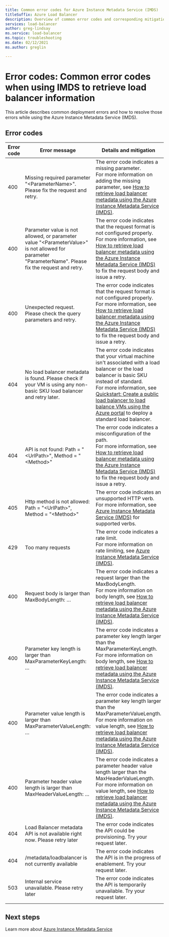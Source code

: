 ```yaml
---
title: Common error codes for Azure Instance Metadata Service (IMDS)
titleSuffix: Azure Load Balancer
description: Overview of common error codes and corresponding mitigation methods for Azure Instance Metadata Service (IMDS)
services: load-balancer
author: greg-lindsay
ms.service: load-balancer
ms.topic: troubleshooting
ms.date: 02/12/2021
ms.author: greglin

---
```

# Error codes: Common error codes when using IMDS to retrieve load balancer information

This article describes common deployment errors and how to resolve those errors while using the Azure Instance Metadata Service (IMDS).

## Error codes

| Error code | Error message | Details and mitigation |
| --- | ---------- | ----------------- |
| 400 | Missing required parameter "\<ParameterName>". Please fix the request and retry. | The error code indicates a missing parameter. </br> For more information on adding the missing parameter, see [How to retrieve load balancer metadata using the Azure Instance Metadata Service (IMDS)](howto-load-balancer-imds.md#sample-request-and-response).
| 400 | Parameter value is not allowed, or parameter value "\<ParameterValue>" is not allowed for parameter "ParameterName". Please fix the request and retry. | The error code indicates that the request format is not configured properly. </br> For more information, see [How to retrieve load balancer metadata using the Azure Instance Metadata Service (IMDS)](howto-load-balancer-imds.md#sample-request-and-response) to fix the request body and issue a retry. |
| 400 | Unexpected request. Please check the query parameters and retry. | The error code indicates that the request format is not configured properly. </br> For more information, see [How to retrieve load balancer metadata using the Azure Instance Metadata Service (IMDS)](howto-load-balancer-imds.md#sample-request-and-response) to fix the request body and issue a retry. |
| 404 | No load balancer metadata is found. Please check if your VM is using any non-basic SKU load balancer and retry later. | The error code indicates that your virtual machine isn't associated with a load balancer or the load balancer is basic SKU instead of standard. </br> For more information, see [Quickstart: Create a public load balancer to load balance VMs using the Azure portal](quickstart-load-balancer-standard-public-portal.md?tabs=option-1-create-load-balancer-standard) to deploy a standard load balancer.|
| 404 | API is not found: Path = "\<UrlPath>", Method = "\<Method>" | The error code indicates a misconfiguration of the path. </br> For more information, see [How to retrieve load balancer metadata using the Azure Instance Metadata Service (IMDS)](howto-load-balancer-imds.md#sample-request-and-response) to fix the request body and issue a retry.|
| 405 | Http method is not allowed: Path = "\<UrlPath>", Method = "\<Method>" | The error code indicates an unsupported HTTP verb. </br> For more information, see [Azure Instance Metadata Service (IMDS)](../virtual-machines/windows/instance-metadata-service.md?tabs=windows#http-verbs) for supported verbs. |
| 429 | Too many requests | The error code indicates a rate limit. </br> For more information on rate limiting, see [Azure Instance Metadata Service (IMDS)](../virtual-machines/windows/instance-metadata-service.md?tabs=windows#rate-limiting).|
| 400 | Request body is larger than MaxBodyLength: … | The error code indicates a request larger than the MaxBodyLength. </br> For more information on body length, see [How to retrieve load balancer metadata using the Azure Instance Metadata Service (IMDS)](howto-load-balancer-imds.md#sample-request-and-response).|
| 400 | Parameter key length is larger than MaxParameterKeyLength: … | The error code indicates a parameter key length larger than the MaxParameterKeyLength. </br> For more information on body length, see [How to retrieve load balancer metadata using the Azure Instance Metadata Service (IMDS)](howto-load-balancer-imds.md#sample-request-and-response). |
| 400 | Parameter value length is larger than MaxParameterValueLength: … | The error code indicates a parameter key length larger than the MaxParameterValueLength. </br> For more information on value length, see [How to retrieve load balancer metadata using the Azure Instance Metadata Service (IMDS)](howto-load-balancer-imds.md#sample-request-and-response).|
| 400 | Parameter header value length is larger than MaxHeaderValueLength: … | The error code indicates a parameter header value length larger than the MaxHeaderValueLength. </br> For more information on value length, see [How to retrieve load balancer metadata using the Azure Instance Metadata Service (IMDS)](howto-load-balancer-imds.md#sample-request-and-response).|
| 404 | Load Balancer metadata API is not available right now. Please retry later | The error code indicates the API could be provisioning. Try your request later. |
| 404 | /metadata/loadbalancer is not currently available | The error code indicates the API is in the progress of enablement. Try your request later. |
| 503 | Internal service unavailable. Please retry later  | The error code indicates the API is temporarily unavailable. Try your request later. |
|  |  |

## Next steps

Learn more about [Azure Instance Metadata Service](../virtual-machines/windows/instance-metadata-service.md)

